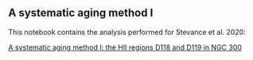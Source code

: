 A systematic aging method I
---

This notebook contains the analysis performed for Stevance et al. 2020:

[A systematic aging method I: the HII regions D118 and D119 in NGC 300](https://ui.adsabs.harvard.edu/abs/2020MNRAS.498.1347S/abstract)
